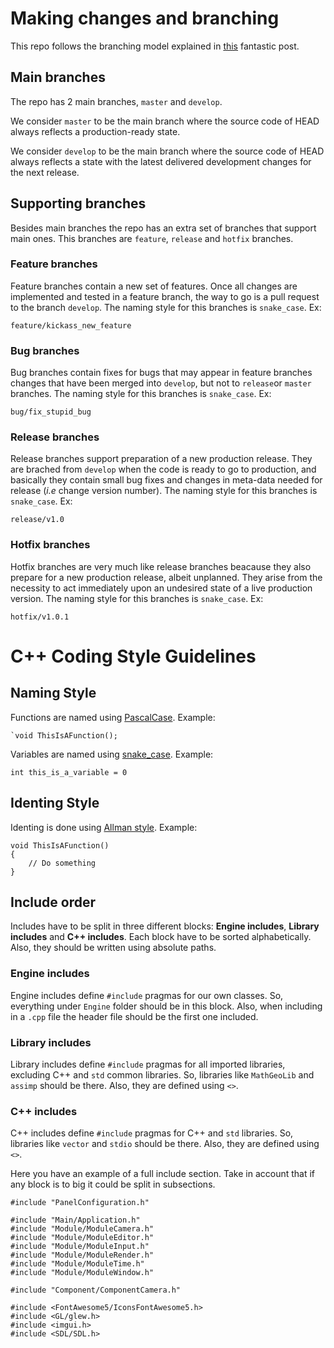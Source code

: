 # Making changes and branching
This repo follows the branching model explained in [this](https://nvie.com/posts/a-successful-git-branching-model/
) fantastic post. 

## Main branches
The repo has 2 main branches, `master` and `develop`.

We consider `master` to be the main branch where the source code of HEAD always reflects a production-ready state.

We consider `develop` to be the main branch where the source code of HEAD always reflects a state with the latest delivered development changes for the next release.

## Supporting branches
Besides main branches the repo has an extra set of branches that support main ones. This branches are `feature`, `release` and `hotfix` branches.

### Feature branches
Feature branches contain a new set of features. Once all changes are implemented and tested in a feature branch, the way to go is a pull request to the branch `develop`. The naming style for this branches is `snake_case`. Ex:
```
feature/kickass_new_feature
```

### Bug branches
Bug branches contain fixes for bugs that may appear in feature branches changes that have been merged into `develop`, but not to `release`or `master` branches. The naming style for this branches is `snake_case`. Ex:
```
bug/fix_stupid_bug
```

### Release branches
Release branches support preparation of a new production release. They are brached from `develop` when the code is ready to go to production, and basically they contain small bug fixes and changes in meta-data needed for release (*i.e* change version number). The naming style for this branches is `snake_case`. Ex:
```
release/v1.0
```

### Hotfix branches
Hotfix branches are very much like release branches beacause they also prepare for a new production release, albeit unplanned. They arise from the necessity to act immediately upon an undesired state of a live production version. The naming style for this branches is `snake_case`. Ex:
```
hotfix/v1.0.1
```

# C++ Coding Style Guidelines
## Naming Style
Functions are named using [PascalCase](https://techterms.com/definition/pascalcase). Example: 
```
`void ThisIsAFunction();
```


Variables are named using [snake_case](https://en.wikipedia.org/wiki/Snake_case). Example:
```
int this_is_a_variable = 0
```

## Identing Style
Identing is done using [Allman style](https://en.wikipedia.org/wiki/Indentation_style#Allman_style). Example:
```
void ThisIsAFunction()
{
    // Do something
}
```

## Include order
Includes have to be split in three different blocks: **Engine includes**, **Library includes** and **C++ includes**. Each block have to be sorted alphabetically. Also, they should be written using absolute paths.
 
### Engine includes
Engine includes define `#include` pragmas for our own classes. So, everything under `Engine` folder should be in this block. Also, when including in a `.cpp` file the header file should be the first one included.
 
 ### Library includes
Library includes define `#include` pragmas for all imported libraries, excluding C++ and `std` common libraries. So, libraries like `MathGeoLib` and `assimp` should be there. Also, they are defined using `<>`.

### C++ includes
C++ includes define `#include` pragmas for C++ and `std` libraries. So, libraries like `vector` and `stdio` should be there. Also, they are defined using `<>`.

Here you have an example of a full include section. Take in account that if any block is to big it could be split in subsections.

```
#include "PanelConfiguration.h"

#include "Main/Application.h"
#include "Module/ModuleCamera.h"
#include "Module/ModuleEditor.h"
#include "Module/ModuleInput.h"
#include "Module/ModuleRender.h"
#include "Module/ModuleTime.h"
#include "Module/ModuleWindow.h"

#include "Component/ComponentCamera.h"

#include <FontAwesome5/IconsFontAwesome5.h>
#include <GL/glew.h>
#include <imgui.h>
#include <SDL/SDL.h>
```
